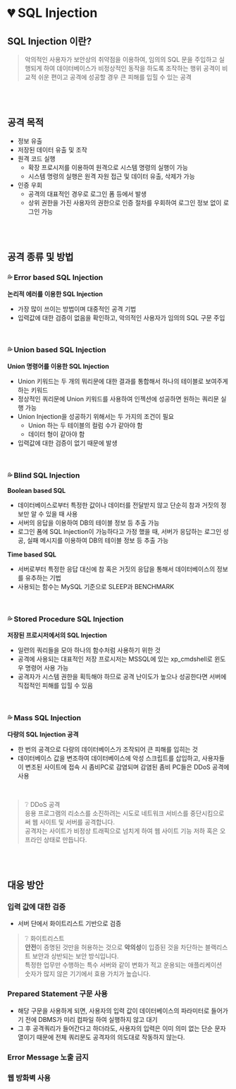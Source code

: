# 💔 SQL Injection

## SQL Injection 이란?

> 악의적인 사용자가 보안상의 취약점을 이용하여, 임의의 SQL 문을 주입하고 실행되게 하여 데이터베이스가 비정상적인 동작을 하도록 조작하는 행위
> 공격이 비교적 쉬운 편이고 공격에 성공할 경우 큰 피해를 입힐 수 있는 공격

<br><br>

## 공격 목적

- 정보 유출
- 저장된 데이터 유출 및 조작
- 원격 코드 실행
  - 확장 프로시저를 이용하여 원격으로 시스템 명령의 실행이 가능
  - 시스템 명령의 실행은 원격 자원 접근 및 데이터 유출, 삭제가 가능
- 인증 우회
  - 공격의 대표적인 경우로 로그인 폼 등에서 발생
  - 상위 권한을 가진 사용자의 권한으로 인증 절차를 우회하여 로그인 정보 없이 로그인 가능

<br><br>

## 공격 종류 및 방법

### 💦 Error based SQL Injection

**논리적 에러를 이용한 SQL Injection**

- 가장 많이 쓰이는 방법이며 대중적인 공격 기법
- 입력값에 대한 검증이 없음을 확인하고, 악의적인 사용자가 임의의 SQL 구문 주입

<br>

### 💦 Union based SQL Injection

**Union 명령어를 이용한 SQL Injection**

- Union 키워드는 두 개의 뭐리문에 대한 결과를 통합해서 하나의 테이블로 보여주게 하는 키워드
- 정상적인 쿼리문에 Union 키워드를 사용하여 인젝션에 성공하면 원하는 쿼리문 실행 가능
- Union Injection을 성공하기 위해서는 두 가지의 조건이 필요
  - Union 하는 두 테이블의 컬럼 수가 같아야 함
  - 데이터 형이 같아야 함
- 입력값에 대한 검증이 없기 때문에 발생

<br>

### 💦 Blind SQL Injection

**Boolean based SQL**

- 데이터베이스로부터 특정한 값이나 데이터를 전달받지 않고 단순히 참과 거짓의 정보만 알 수 있을 때 사용
- 서버의 응답을 이용하여 DB의 테이블 정보 등 추출 가능
- 로그인 폼에 SQL Injection이 가능하다고 가정 했을 때, 서버가 응답하는 로그인 성공, 실패 메시지를 이용하여 DB의 테이블 정보 등 추출 가능

**Time based SQL**

- 서버로부터 특정한 응답 대신에 참 혹은 거짓의 응답을 통해서 데이터베이스의 정보를 유추하는 기법
- 사용되는 함수는 MySQL 기준으로 SLEEP과 BENCHMARK

<br>

### 💦 Stored Procedure SQL Injection

**저장된 프로시저에서의 SQL Injection**

- 일련의 쿼리들을 모아 하나의 함수처럼 사용하기 위한 것
- 공격에 사용되는 대표적인 저장 프로시저는 MSSQL에 있는 xp_cmdshell로 윈도우 명령어 사용 가능
- 공격자가 시스템 권한을 획득해야 하므로 공격 난이도가 높으나 성공한다면 서버에 직접적인 피해를 입힐 수 있음

<br>

### 💦 Mass SQL Injection

**다량의 SQL Injection 공격**

- 한 번의 공격으로 다량의 데이터베이스가 조작되어 큰 피해를 입히는 것
- 데이터베이스 값을 변조하여 데이터베이스에 악성 스크립트를 삽입하고, 사용자들이 변조된 사이트에 접속 시 좀비PC로 감염되며 감염된 좀비 PC들은 DDoS 공격에 사용

<br>

> ❔ DDoS 공격 <br>
> 응용 프로그램의 리소스를 소진하려는 시도로 네트워크 서비스를 중단시킴으로써 웹 사이트 및 서버를 공격합니다. <br>
> 공격자는 사이트가 비정상 트래픽으로 넘치게 하여 웹 사이트 기능 저하 혹은 오프라인 상태로 만듭니다.

<br><br>

## 대응 방안

### 입력 값에 대한 검증

- 서버 단에서 화이트리스트 기반으로 검증

> ❔ 화이트리스트<br> **안전**이 증명된 것만을 허용하는 것으로 **악의성**이 입증된 것을 차단하는 블랙리스트 보안과 상반되는 보안 방식입니다. <br>
> 특정한 업무만 수행하는 특수 서버와 같이 변화가 적고 운용되는 애플리케이션 숫자가 많지 않은 기기에서 효용 가치가 높습니다.

### Prepared Statement 구문 사용

- 해당 구문을 사용하게 되면, 사용자의 입력 값이 데이터베이스의 파라미터로 들어가기 전에 DBMS가 미리 컴파일 하여 실행하지 않고 대기 <br>
- 그 후 공격쿼리가 들어간다고 하더라도, 사용자의 입력은 이미 의미 없는 단순 문자열이기 때문에 전체 쿼리문도 공격자의 의도대로 작동하지 않는다.

### Error Message 노출 금지

### 웹 방화벽 사용
